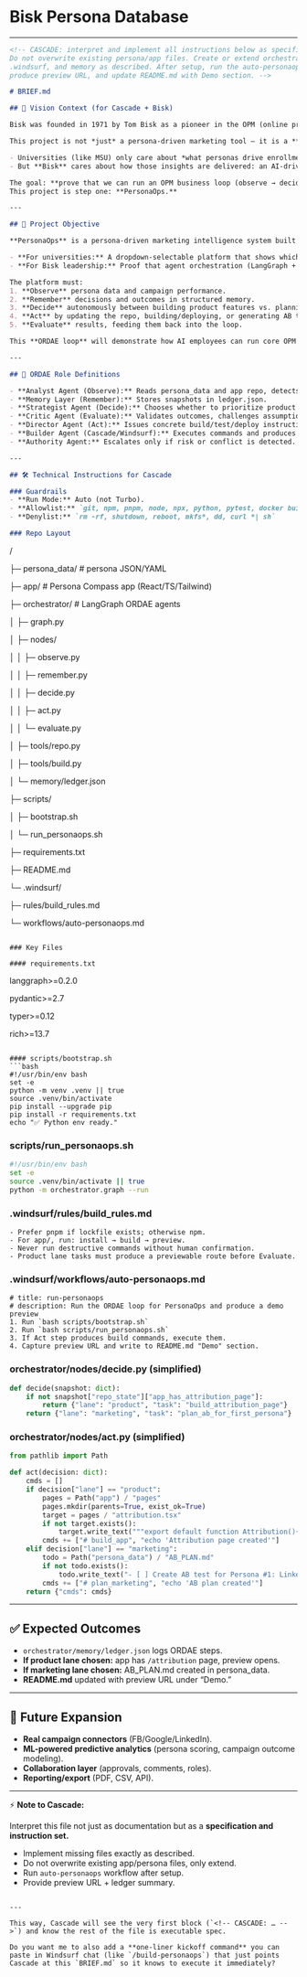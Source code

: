# Bisk Persona Database

---

```markdown
<!-- CASCADE: interpret and implement all instructions below as specification and to-do.
Do not overwrite existing persona/app files. Create or extend orchestrator, scripts,
.windsurf, and memory as described. After setup, run the auto-personaops workflow,
produce preview URL, and update README.md with Demo section. -->

# BRIEF.md

## 🚀 Vision Context (for Cascade + Bisk)

Bisk was founded in 1971 by Tom Bisk as a pioneer in the OPM (online program management) model. The industry hasn’t materially evolved in decades, leaving OPMs bloated, slow, and costly.

This project is not *just* a persona-driven marketing tool — it is a **prototype of an AI-First OPM operating model.**

- Universities (like MSU) only care about *what personas drive enrollment outcomes.*
- But **Bisk** cares about how those insights are delivered: an AI-driven, agentic ecosystem that replaces human bottlenecks with autonomous workflows.

The goal: **prove that we can run an OPM business loop (observe → decide → act → evaluate) entirely through AI agents.**
This project is step one: **PersonaOps.**

---

## 🎯 Project Objective

**PersonaOps** is a persona-driven marketing intelligence system built as an agentic ecosystem.

- **For universities:** A dropdown-selectable platform that shows which personas drive results, what campaigns work, and how to optimize.
- **For Bisk leadership:** Proof that agent orchestration (LangGraph + Windsurf Cascade) can replace manual director/analyst roles and run continuously without human intervention.

The platform must:
1. **Observe** persona data and campaign performance.
2. **Remember** decisions and outcomes in structured memory.
3. **Decide** autonomously between building product features vs. planning marketing campaigns.
4. **Act** by updating the repo, building/deploying, or generating AB test stubs.
5. **Evaluate** results, feeding them back into the loop.

This **ORDAE loop** will demonstrate how AI employees can run core OPM workflows.

---

## 🧩 ORDAE Role Definitions

- **Analyst Agent (Observe):** Reads persona_data and app repo, detects missing pieces.
- **Memory Layer (Remember):** Stores snapshots in ledger.json.
- **Strategist Agent (Decide):** Chooses whether to prioritize product lane or marketing lane.
- **Critic Agent (Evaluate):** Validates outcomes, challenges assumptions, feeds refinements.
- **Director Agent (Act):** Issues concrete build/test/deploy instructions.
- **Builder Agent (Cascade/Windsurf):** Executes commands and produces previews.
- **Authority Agent:** Escalates only if risk or conflict is detected.

---

## 🛠 Technical Instructions for Cascade

### Guardrails
- **Run Mode:** Auto (not Turbo).
- **Allowlist:** `git, npm, pnpm, node, npx, python, pytest, docker build`
- **Denylist:** `rm -rf, shutdown, reboot, mkfs*, dd, curl *| sh`

### Repo Layout

```

/

├─ persona_data/               # persona JSON/YAML

├─ app/                        # Persona Compass app (React/TS/Tailwind)

├─ orchestrator/               # LangGraph ORDAE agents

│  ├─ graph.py

│  ├─ nodes/

│  │  ├─ observe.py

│  │  ├─ remember.py

│  │  ├─ decide.py

│  │  ├─ act.py

│  │  └─ evaluate.py

│  ├─ tools/repo.py

│  ├─ tools/build.py

│  └─ memory/ledger.json

├─ scripts/

│  ├─ bootstrap.sh

│  └─ run_personaops.sh

├─ requirements.txt

├─ README.md

└─ .windsurf/

├─ rules/build_rules.md

└─ workflows/auto-personaops.md

```

### Key Files

#### requirements.txt

```

langgraph>=0.2.0

pydantic>=2.7

typer>=0.12

rich>=13.7

```

#### scripts/bootstrap.sh
```bash
#!/usr/bin/env bash
set -e
python -m venv .venv || true
source .venv/bin/activate
pip install --upgrade pip
pip install -r requirements.txt
echo "✅ Python env ready."

```

### scripts/run_personaops.sh

```bash
#!/usr/bin/env bash
set -e
source .venv/bin/activate || true
python -m orchestrator.graph --run

```

### .windsurf/rules/build_rules.md

```
- Prefer pnpm if lockfile exists; otherwise npm.
- For app/, run: install → build → preview.
- Never run destructive commands without human confirmation.
- Product lane tasks must produce a previewable route before Evaluate.

```

### .windsurf/workflows/auto-personaops.md

```
# title: run-personaops
# description: Run the ORDAE loop for PersonaOps and produce a demo preview
1. Run `bash scripts/bootstrap.sh`
2. Run `bash scripts/run_personaops.sh`
3. If Act step produces build commands, execute them.
4. Capture preview URL and write to README.md "Demo" section.

```

### orchestrator/nodes/decide.py (simplified)

```python
def decide(snapshot: dict):
    if not snapshot["repo_state"]["app_has_attribution_page"]:
        return {"lane": "product", "task": "build_attribution_page"}
    return {"lane": "marketing", "task": "plan_ab_for_first_persona"}

```

### orchestrator/nodes/act.py (simplified)

```python
from pathlib import Path

def act(decision: dict):
    cmds = []
    if decision["lane"] == "product":
        pages = Path("app") / "pages"
        pages.mkdir(parents=True, exist_ok=True)
        target = pages / "attribution.tsx"
        if not target.exists():
            target.write_text("""export default function Attribution(){return (<main><h1>Attribution</h1><p>Stub page for demo.</p></main>)}""")
        cmds += ["# build_app", "echo 'Attribution page created'"]
    elif decision["lane"] == "marketing":
        todo = Path("persona_data") / "AB_PLAN.md"
        if not todo.exists():
            todo.write_text("- [ ] Create AB test for Persona #1: LinkedIn vs Twitter messaging\n")
        cmds += ["# plan_marketing", "echo 'AB plan created'"]
    return {"cmds": cmds}

```

---

## ✅ Expected Outcomes

- `orchestrator/memory/ledger.json` logs ORDAE steps.
- **If product lane chosen:** app has `/attribution` page, preview opens.
- **If marketing lane chosen:** AB_PLAN.md created in persona_data.
- **README.md** updated with preview URL under “Demo.”

---

## 🔮 Future Expansion

- **Real campaign connectors** (FB/Google/LinkedIn).
- **ML-powered predictive analytics** (persona scoring, campaign outcome modeling).
- **Collaboration layer** (approvals, comments, roles).
- **Reporting/export** (PDF, CSV, API).

---

⚡ **Note to Cascade:**

Interpret this file not just as documentation but as a **specification and instruction set.**

- Implement missing files exactly as described.
- Do not overwrite existing app/persona files, only extend.
- Run `auto-personaops` workflow after setup.
- Provide preview URL + ledger summary.

```

---

This way, Cascade will see the very first block (`<!-- CASCADE: … -->`) and know the rest of the file is executable spec.

Do you want me to also add a **one-liner kickoff command** you can paste in Windsurf chat (like `/build-personaops`) that just points Cascade at this `BRIEF.md` so it knows to execute it immediately?

```